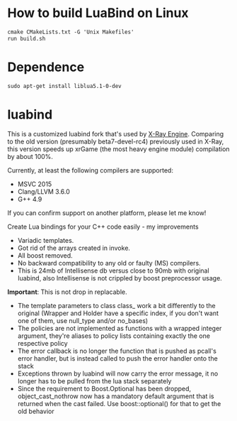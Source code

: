 How to build LuaBind on Linux
=====================
```txt
cmake CMakeLists.txt -G 'Unix Makefiles'
run build.sh
```

Dependence
=========
```txt
sudo apt-get install liblua5.1-0-dev
```


luabind
=======
This is a customized luabind fork that's used by [X-Ray Engine](https://github.com/OpenXRay/xray-16).
Comparing to the old version (presumably beta7-devel-rc4) previously used in X-Ray, this version speeds up xrGame (the most heavy engine module) compilation by about 100%.

Currently, at least the following compilers are supported:
- MSVC 2015
- Clang/LLVM 3.6.0
- G++ 4.9

If you can confirm support on another platform, please let me know!

Create Lua bindings for your C++ code easily - my improvements
- Variadic templates.
- Got rid of the arrays created in invoke.
- All boost removed.
- No backward compatibility to any old or faulty (MS) compilers.
- This is 24mb of Intellisense db versus close to 90mb with original luabind, also Intellisense is not crippled by boost preprocessor usage.

**Important**: This is not drop in replacable.
- The template parameters to class class_ work a bit differently to the original (Wrapper and Holder have a specific index, if you don't want one of them, use null_type and/or no_bases)
- The policies are not implemented as functions with a wrapped integer argument, they're aliases to policy lists containing exactly the one respective policy
- The error callback is no longer the function that is pushed as pcall's error handler, but is instead called to push the error handler onto the stack
- Exceptions thrown by luabind will now carry the error message, it no longer has to be pulled from the lua stack separately
- Since the requirement to Boost.Optional has been dropped, object_cast_nothrow now has a mandatory default argument that is returned when the cast failed. Use boost::optional<T>() for that to get the old behavior
